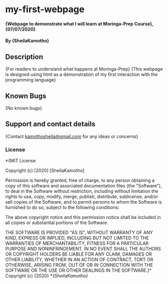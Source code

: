 # my-first-webpage
#### {Webpage to demonstrate what I will learn at Moringa-Prep Course}, {07/07/2020}
#### By **{SheilaKamotho}**
## Description
{For readers to understand what happens at Moringa-Prep}
{This webpage is designed using html as a demonstration of my first interaction with the programming language}
## Known Bugs
{No known bugs}
## Support and contact details
{Contact kamothosheila@gmail.com for any ideas or concerns}
### License
*{MIT License

Copyright (c) [2020] [SheilaKamotho]

Permission is hereby granted, free of charge, to any person obtaining a copy
of this software and associated documentation files (the "Software"), to deal
in the Software without restriction, including without limitation the rights
to use, copy, modify, merge, publish, distribute, sublicense, and/or sell
copies of the Software, and to permit persons to whom the Software is
furnished to do so, subject to the following conditions:

The above copyright notice and this permission notice shall be included in all
copies or substantial portions of the Software.

THE SOFTWARE IS PROVIDED "AS IS", WITHOUT WARRANTY OF ANY KIND, EXPRESS OR
IMPLIED, INCLUDING BUT NOT LIMITED TO THE WARRANTIES OF MERCHANTABILITY,
FITNESS FOR A PARTICULAR PURPOSE AND NONINFRINGEMENT. IN NO EVENT SHALL THE
AUTHORS OR COPYRIGHT HOLDERS BE LIABLE FOR ANY CLAIM, DAMAGES OR OTHER
LIABILITY, WHETHER IN AN ACTION OF CONTRACT, TORT OR OTHERWISE, ARISING FROM,
OUT OF OR IN CONNECTION WITH THE SOFTWARE OR THE USE OR OTHER DEALINGS IN THE
SOFTWARE.}*
Copyright (c) {2020} **{SheilaKamotho}*
